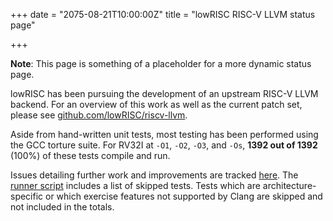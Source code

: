 +++
date = "2075-08-21T10:00:00Z"
title = "lowRISC RISC-V LLVM status page"

+++

**Note**: This page is something of a placeholder for a more dynamic status 
page.

lowRISC has been pursuing the development of an upstream RISC-V LLVM backend.
For an overview of this work as well as the current patch set, please see 
[github.com/lowRISC/riscv-llvm](https://github.com/lowRISC/riscv-llvm).

Aside from hand-written unit tests, most testing has been performed using the 
GCC torture suite. For RV32I at `-O1`, `-O2`, `-O3`, and `-Os`, **1392 out of
1392** (100%) of these tests compile and run.

Issues detailing further work and improvements are tracked
[here](https://github.com/lowrisc/riscv-llvm/issues?q=is%3Aissue+is%3Aopen+label%3Abug).
The [runner script](https://github.com/lowRISC/riscv-llvm/blob/master/scripts/run_torture_suite.sh) 
includes a list of skipped tests. Tests which are architecture-specific or 
which exercise features not supported by Clang are skipped and not included in
the totals.
